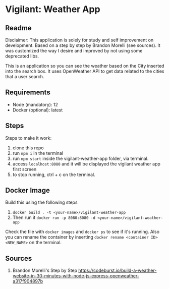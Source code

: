 # Vigilant: Weather App

Readme
--

Disclaimer: This application is solely for study and self improvement on development. Based on a step by step by Brandon Morelli (see sources). 
It was customized the way I desire and improved by not using some deprecated libs. 

This is an application so you can see the weather based on the City inserted into the search box. 
It uses OpenWeather API to get data related to the cities that a user search. 

Requirements
--

- Node (mandatory): 12 
- Docker (optional): latest

Steps
--

Steps to make it work: 
1. clone this repo
2. run `npm i` in the terminal
3. run `npm start` inside the vigilant-weather-app folder, via terminal. 
4. access `localhost:8080` and it will be displayed the vigilant weather app first screen
5. to stop running, ctrl + c on the terminal. 

Docker Image
-- 
Build this using the following steps
1. `docker build . -t <your-name>/vigilant-weather-app`
2. Then run it `docker run -p 8080:8080 -d <your-name>/vigilant-weather-app`

Check the file with `docker images` and `docker ps` to see if it's running.
Also you can rename the container by inserting `docker rename <container ID> <NEW_NAME>` on the terminal. 


Sources
--
1. Brandon Morelli's Step by Step https://codeburst.io/build-a-weather-website-in-30-minutes-with-node-js-express-openweather-a317f904897b
